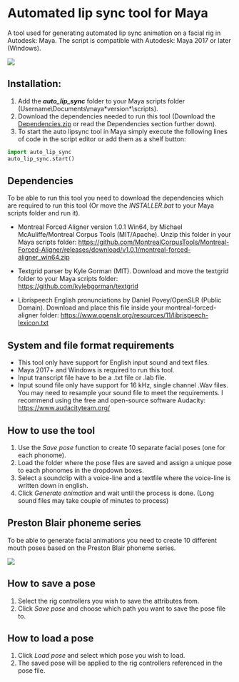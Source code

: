 # Automated lip sync tool for Maya

 A tool used for generating automated lip sync animation on a facial rig in Autodesk: Maya. The script is compatible with Autodesk: Maya 2017 or later (Windows).

 ![](https://joaen.github.io/images/auto-lip-sync.gif)

## Installation:
1. Add the ***auto_lip_sync*** folder to your Maya scripts folder (Username\Documents\maya\*version*\scripts).
2. Download the dependencies needed to run this tool (Download the [Dependencies.zip](https://www.google.com) or read the Dependencies section further down).
3. To start the auto lipsync tool in Maya simply execute the following lines of code in the script editor or add them as a shelf button:

```python
import auto_lip_sync
auto_lip_sync.start()
```

## Dependencies
To be able to run this tool you need to download the dependencies which are required to run this tool (Or move the *INSTALLER.bat* to your Maya scripts folder and run it).

* Montreal Forced Aligner version 1.0.1 Win64, by Michael McAuliffe/Montreal Corpus Tools (MIT/Apache). Unzip this folder in your Maya scripts folder:
https://github.com/MontrealCorpusTools/Montreal-Forced-Aligner/releases/download/v1.0.1/montreal-forced-aligner_win64.zip

* Textgrid parser by Kyle Gorman (MIT). Download and move the textgrid folder to your Maya scripts folder:
https://github.com/kylebgorman/textgrid

* Librispeech English pronunciations by Daniel Povey/OpenSLR (Public Domain). Download and place this file inside your montreal-forced-aligner folder:
https://www.openslr.org/resources/11/librispeech-lexicon.txt


## System and file format requirements
* This tool only have support for English input sound and text files.
* Maya 2017+ and Windows is required to run this tool.
* Input transcript file have to be a .txt file or .lab file.
* Input sound file only have support for 16 kHz, single channel .Wav files. You may need to resample your sound file to meet the requirements. I recommend using the free and open-source software Audacity: https://www.audacityteam.org/ 

## How to use the tool
1. Use the *Save pose* function to create 10 separate facial poses (one for each phonome). 
2. Load the folder where the pose files are saved and assign a unique pose to each phonomes in the dropdown boxes.
3. Select a soundclip with a voice-line and a textfile where the voice-line is written down in english.
4. Click *Generate animation* and wait until the process is done. (Long sound files may take couple of minutes to process)

## Preston Blair phoneme series
To be able to generate facial animations you need to create 10 different mouth poses based on the Preston Blair phoneme series.

![](https://github.com/joaen/joaen.github.io/blob/main/images/PrestonBlairPhonemes.png)

## How to save a pose
1. Select the rig controllers you wish to save the attributes from.
2. Click *Save pose* and choose which path you want to save the pose file to.

## How to load a pose
1. Click *Load pose* and select which pose you wish to load.
2. The saved pose will be applied to the rig controllers referenced in the pose file.

